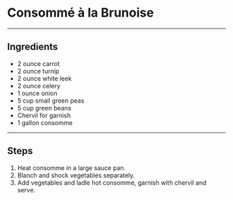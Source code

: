 # Consommé à la Brunoise

---

## Ingredients

* 2 ounce carrot
* 2 ounce turnip
* 2 ounce white leek
* 2 ounce celery
* 1 ounce onion
* 5 cup small green peas
* 5 cup green beans
* Chervil for garnish
* 1 gallon consomme


---

## Steps

1.  Heat consomme in a large sauce pan.
2.  Blanch and shock vegetables separately.
3.  Add vegetables and ladle hot consomme, garnish with chervil and serve.
